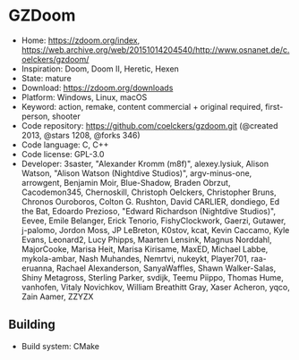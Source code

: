 # GZDoom

- Home: https://zdoom.org/index, https://web.archive.org/web/20151014204540/http://www.osnanet.de/c.oelckers/gzdoom/
- Inspiration: Doom, Doom II, Heretic, Hexen
- State: mature
- Download: https://zdoom.org/downloads
- Platform: Windows, Linux, macOS
- Keyword: action, remake, content commercial + original required, first-person, shooter
- Code repository: https://github.com/coelckers/gzdoom.git (@created 2013, @stars 1208, @forks 346)
- Code language: C, C++
- Code license: GPL-3.0
- Developer: 3saster, "Alexander Kromm (m8f)", alexey.lysiuk, Alison Watson, "Alison Watson (Nightdive Studios)", argv-minus-one, arrowgent, Benjamin Moir, Blue-Shadow, Braden Obrzut, Cacodemon345, Chernoskill, Christoph Oelckers, Christopher Bruns, Chronos Ouroboros, Colton G. Rushton, David CARLIER, dondiego, Ed the Bat, Edoardo Prezioso, "Edward Richardson (Nightdive Studios)", Eevee, Emile Belanger, Erick Tenorio, FishyClockwork, Gaerzi, Gutawer, j-palomo, Jordon Moss, JP LeBreton, K0stov, kcat, Kevin Caccamo, Kyle Evans, Leonard2, Lucy Phipps, Maarten Lensink, Magnus Norddahl, MajorCooke, Marisa Heit, Marisa Kirisame, MaxED, Michael Labbe, mykola-ambar, Nash Muhandes, Nemrtvi, nukeykt, Player701, raa-eruanna, Rachael Alexanderson, SanyaWaffles, Shawn Walker-Salas, Shiny Metagross, Sterling Parker, svdijk, Teemu Piippo, Thomas Hume, vanhofen, Vitaly Novichkov, William Breathitt Gray, Xaser Acheron, yqco, Zain Aamer, ZZYZX

## Building

- Build system: CMake
